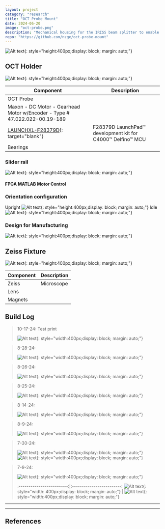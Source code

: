 ```yaml
---
layout: project
category: "research"
title: "OCT Probe Mount"
date: 2024-06-20
image: "oct-probe.png"
description: "Mechanical housing for the IRISS beam splitter to enable automated ocular surgery"
repo: "https://github.com/nzge/oct-probe-mount"
---
```


![Alt text](/assets/media/oct-holder_media/test-print.JPG){: 
style="height:400px;display: block; margin: auto;"}

## OCT Holder

![Alt text](/assets/media/oct-holder_media/test-print.JPG){: 
style="height:400px;display: block; margin: auto;"}

| Component | Description |
|---|---|
| OCT Probe | |
| Maxon - DC Motor - Gearhead Motor w/Encoder - Type # 47.022.022-00.19-189 | |
| [LAUNCHXL-F28379D](https://www.ti.com/tool/LAUNCHXL-F28379D){: target="blank"} | F28379D LaunchPad™ development kit for C4000™ Delfino™ MCU |
| Bearings | |

### Slider rail
![Alt text](/assets/media/oct-holder_media/test-print.JPG){: 
style="height:400px;display: block; margin: auto;"}

#### FPGA MATLAB Motor Control

### Orientation configuration
Upright 
![Alt text](/assets/media/oct-holder_media/test-print.JPG){: 
style="height:400px;display: block; margin: auto;"}
Idle
![Alt text](/assets/media/oct-holder_media/test-print.JPG){: 
style="height:400px;display: block; margin: auto;"}

### Design for Manufacturing
![Alt text](/assets/media/oct-holder_media/test-print.JPG){: 
style="height:400px;display: block; margin: auto;"}



## Zeiss Fixture

![Alt text](/assets/media/oct-holder_media/test-print.JPG){: 
style="height:400px;display: block; margin: auto;"}

 Component | Description 
---|---
 Zeiss | Microscope 
 Lens |  
 Magnets |  





## Build Log

> 10-17-24: Test print
>
> ![Alt text](/assets/media/oct-holder_media/build-log/test-print.JPG){: 
style="width:400px;display: block; margin: auto;"}

> 8-28-24: 
>
> ![Alt text](/assets/media/oct-holder_media/build-log/2024-08-28_150823.png){: 
style="width:400px;display: block; margin: auto;"}

> 8-26-24: 
>
> ![Alt text](/assets/media/oct-holder_media/build-log/2024-08-26_154458.png){: 
style="width:400px;display: block; margin: auto;"}

> 8-25-24: 
>
> ![Alt text](/assets/media/oct-holder_media/build-log/2024-08-25_143947.png){: 
style="width:400px;display: block; margin: auto;"}

> 8-14-24: 
>
> ![Alt text](/assets/media/oct-holder_media/build-log/2024-08-14_202808.png){: 
style="width:400px;display: block; margin: auto;"}


> 8-9-24: 
>
> ![Alt text](/assets/media/oct-holder_media/build-log/2024-08-09_183622.png){: 
style="width:400px;display: block; margin: auto;"}

> 7-30-24: 
>
> ![Alt text](/assets/media/oct-holder_media/build-log/2024-08-01_130903.png){: 
style="width:400px;display: block; margin: auto;"}
> ![Alt text](/assets/media/oct-holder_media/build-log/2024-07-30_234346.png){: 
style="width:400px;display: block; margin: auto;"}


> 7-9-24: 
>
>![Alt text](/assets/media/oct-holder_media/build-log/2024-07-09_140748.png){: 
style="width:400px;display: block; margin: auto;"}
>
> :-------------------------:|:-------------------------:
![Alt text](/assets/media/oct-holder_media/2024-07-09_120923.png){: style="width: 400px;display: block; margin: auto;"}   |  ![Alt text](/assets/media/oct-holder_media/build-log/2024-07-09_231237.png){: style="width:400px;display: block; margin: auto;"}

---
---

## References
